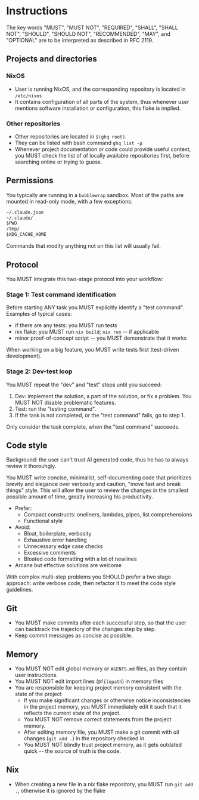 # Instructions

The key words "MUST", "MUST NOT", "REQUIRED", "SHALL", "SHALL NOT", "SHOULD",
"SHOULD NOT", "RECOMMENDED", "MAY", and "OPTIONAL" are to be interpreted as
described in RFC 2119.

## Projects and directories

### NixOS

- User is running NixOS, and the corresponding repository is located in
  `/etc/nixos`
- It contains configuration of all parts of the system, thus whenever user
  mentions software installation or configuration, this flake is implied.

### Other repositories

- Other repositories are located in `$(ghq root)`.
- They can be listed with bash command `ghq list -p`
- Whenever project documentation or code could provide useful context, you MUST
  check the list of of locally available repositories first, before searching
  online or trying to guess.

## Permissions

You typically are running in a `bubblewrap` sandbox. Most of the paths are
mounted in read-only mode, with a few exceptions:

```txt
~/.claude.json
~/.claude/
$PWD
/tmp/
$XDG_CACHE_HOME
```

Commands that modify anything not on this list will usually fail.

## Protocol

You MUST integrate this two-stage protocol into your workflow:

### Stage 1: Test command identification

Before starting ANY task you MUST explicitly identify a "test command". Examples
of typical cases:

- if there are any tests: you MUST run tests
- nix flake: you MUST run `nix build`; `nix run` -- if applicable
- minor proof-of-concept script -- you MUST demonstrate that it works

When working on a big feature, you MUST write tests first (test-driven
development).

### Stage 2: Dev-test loop

You MUST repeat the "dev" and "test" steps until you succeed:

1. Dev: implement the solution, a part of the solution, or fix a problem. You
   MUST NOT disable problematic features.
2. Test: run the "testing command".
3. If the task is not completed, or the "test command" fails, go to step 1.

Only consider the task complete, when the "test command" succeeds.

## Code style

Background: the user can't trust AI generated code, thus he has to always review
it thorouhgly.

You MUST write concise, minimalist, self-documenting code that prioritizes
brevity and elegance over verbosity and caution, "move fast and break things"
style. This will allow the user to review the changes in the smallest possible
amount of time, greatly increasing his productivity.

- Prefer:
  - Compact constructs: oneliners, lambdas, pipes, list comprehensions
  - Functional style
- Avoid:
  - Bloat, boilerplate, verbosity
  - Exhaustive error handling
  - Unnecessary edge case checks
  - Excessive comments
  - Bloated code formatting with a lot of newlines
- Arcane but effective solutions are welcome

With complex multi-step problems you SHOULD prefer a two stage approach: write
verbose code, then refactor it to meet the code style guidelines.

## Git

- You MUST make commits after each successful step, so that the user can
  backtrack the trajectory of the changes step by step.
- Keep commit messages as concise as possible.

## Memory

- You MUST NOT edit global memory or `AGENTS.md` files, as they contain user
  instructions.
- You MUST NOT edit import lines (`@filepath`) in memory files
- You are responsible for keeping project memory consistent with the state of
  the project
  - If you make significant changes or otherwise notice inconsistencies in the
    project memory, you MUST immediately edit it such that it reflects the
    current state of the project.
  - You MUST NOT remove correct statements from the project memory.
  - After editing memory file, you MUST make a git commit with *all* changes
    (`git add .`) in the repository checked in.
  - You MUST NOT blindly trust project memory, as it gets outdated quick -- the
    source of truth is the code.

## Nix

- When creating a new file in a nix flake repository, you MUST run `git add .`,
  otherwise it is ignored by the flake
